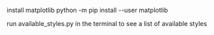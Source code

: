 install matplotlib
python -m pip install --user matplotlib

run available_styles.py in the terminal to see a list of available styles


